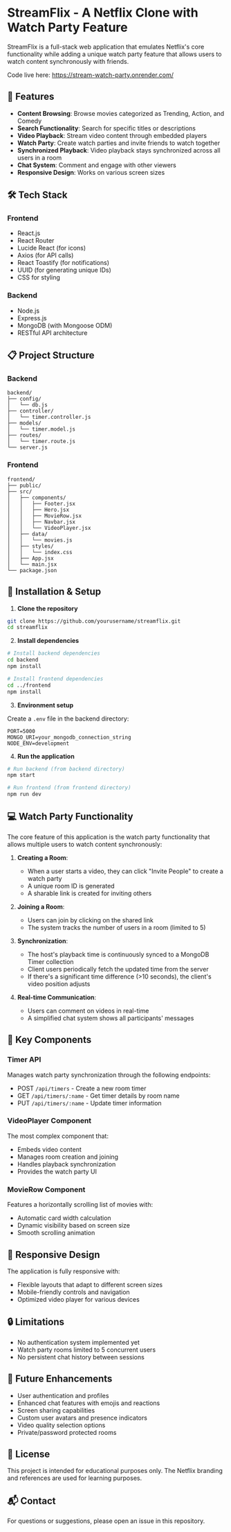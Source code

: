 # StreamFlix - A Netflix Clone with Watch Party Feature

StreamFlix is a full-stack web application that emulates Netflix's core functionality while adding a unique watch party feature that allows users to watch content synchronously with friends.

Code live here: https://stream-watch-party.onrender.com/

## 🚀 Features

- **Content Browsing**: Browse movies categorized as Trending, Action, and Comedy
- **Search Functionality**: Search for specific titles or descriptions
- **Video Playback**: Stream video content through embedded players
- **Watch Party**: Create watch parties and invite friends to watch together
- **Synchronized Playback**: Video playback stays synchronized across all users in a room
- **Chat System**: Comment and engage with other viewers
- **Responsive Design**: Works on various screen sizes

## 🛠️ Tech Stack

### Frontend
- React.js
- React Router
- Lucide React (for icons)
- Axios (for API calls)
- React Toastify (for notifications)
- UUID (for generating unique IDs)
- CSS for styling

### Backend
- Node.js
- Express.js
- MongoDB (with Mongoose ODM)
- RESTful API architecture

## 📋 Project Structure

### Backend

```
backend/
├── config/
│   └── db.js
├── controller/
│   └── timer.controller.js
├── models/
│   └── timer.model.js
├── routes/
│   └── timer.route.js
└── server.js
```

### Frontend

```
frontend/
├── public/
├── src/
│   ├── components/
│   │   ├── Footer.jsx
│   │   ├── Hero.jsx
│   │   ├── MovieRow.jsx
│   │   ├── Navbar.jsx
│   │   └── VideoPlayer.jsx
│   ├── data/
│   │   └── movies.js
│   ├── styles/
│   │   └── index.css
│   ├── App.jsx
│   └── main.jsx
└── package.json
```

## 🔧 Installation & Setup

1. **Clone the repository**

```bash
git clone https://github.com/yourusername/streamflix.git
cd streamflix
```

2. **Install dependencies**

```bash
# Install backend dependencies
cd backend
npm install

# Install frontend dependencies
cd ../frontend
npm install
```

3. **Environment setup**

Create a `.env` file in the backend directory:

```
PORT=5000
MONGO_URI=your_mongodb_connection_string
NODE_ENV=development
```

4. **Run the application**

```bash
# Run backend (from backend directory)
npm start

# Run frontend (from frontend directory)
npm run dev
```

## 💻 Watch Party Functionality

The core feature of this application is the watch party functionality that allows multiple users to watch content synchronously:

1. **Creating a Room**:
   - When a user starts a video, they can click "Invite People" to create a watch party
   - A unique room ID is generated
   - A sharable link is created for inviting others

2. **Joining a Room**:
   - Users can join by clicking on the shared link
   - The system tracks the number of users in a room (limited to 5)

3. **Synchronization**:
   - The host's playback time is continuously synced to a MongoDB Timer collection
   - Client users periodically fetch the updated time from the server
   - If there's a significant time difference (>10 seconds), the client's video position adjusts

4. **Real-time Communication**:
   - Users can comment on videos in real-time
   - A simplified chat system shows all participants' messages

## 🌟 Key Components

### Timer API
Manages watch party synchronization through the following endpoints:
- POST `/api/timers` - Create a new room timer
- GET `/api/timers/:name` - Get timer details by room name
- PUT `/api/timers/:name` - Update timer information

### VideoPlayer Component
The most complex component that:
- Embeds video content
- Manages room creation and joining
- Handles playback synchronization
- Provides the watch party UI

### MovieRow Component
Features a horizontally scrolling list of movies with:
- Automatic card width calculation
- Dynamic visibility based on screen size
- Smooth scrolling animation

## 📱 Responsive Design

The application is fully responsive with:
- Flexible layouts that adapt to different screen sizes
- Mobile-friendly controls and navigation
- Optimized video player for various devices

## 🔒 Limitations

- No authentication system implemented yet
- Watch party rooms limited to 5 concurrent users
- No persistent chat history between sessions

## 🔮 Future Enhancements

- User authentication and profiles
- Enhanced chat features with emojis and reactions
- Screen sharing capabilities
- Custom user avatars and presence indicators
- Video quality selection options
- Private/password protected rooms

## 📄 License

This project is intended for educational purposes only. The Netflix branding and references are used for learning purposes.

## 📬 Contact

For questions or suggestions, please open an issue in this repository.